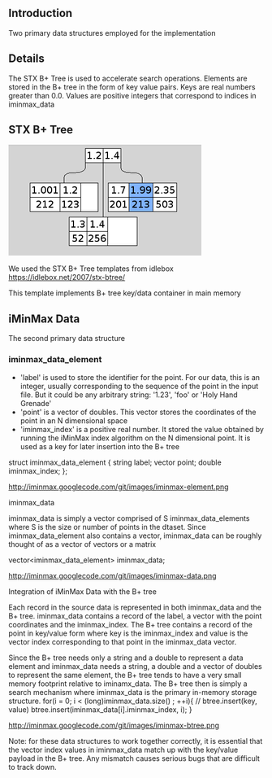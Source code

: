 ## Introduction

Two primary data structures employed for the implementation

## Details

The STX B+ Tree is used to accelerate search operations. Elements are stored in the B+ tree in the form of key value pairs. Keys are real numbers greater than 0.0. Values are positive integers that correspond to indices in iminmax_data

## STX B+ Tree

![STX B+ Tree](/images/b-tree.png)

We used the STX B+ Tree templates from idlebox https://idlebox.net/2007/stx-btree/

This template implements B+ tree key/data container in main memory

## iMinMax Data

The second primary data structure

### iminmax_data_element

* 'label' is used to store the identifier for the point. 
For our data, this is an integer, usually corresponding to the 
sequence of the point in the input file. 
But it could be any arbitrary string: '1.23', 'foo' or 'Holy Hand Grenade'
* 'point' is a vector of doubles. This vector stores the coordinates 
of the point in an N dimensional space
* 'iminmax_index' is a positive real number. It stored the value 
obtained by running the iMinMax index algorithm on the N dimensional point. 
It is used as a key for later insertion into the B+ tree

struct iminmax_data_element { string label; vector<double> point; double iminmax_index; };

http://iminmax.googlecode.com/git/images/iminmax-element.png

iminmax_data

iminmax_data is simply a vector comprised of S iminmax_data_elements where S is the size or number of points in the dtaset. Since iminmax_data_element also contains a vector, iminmax_data can be roughly thought of as a vector of vectors or a matrix

vector<iminmax_data_element> iminmax_data;

http://iminmax.googlecode.com/git/images/iminmax-data.png

Integration of iMinMax Data with the B+ tree

Each record in the source data is represented in both iminmax_data and the B+ tree. iminmax_data contains a record of the label, a vector with the point coordinates and the iminmax_index. The B+ tree contains a record of the point in key/value form where key is the iminmax_index and value is the vector index corresponding to that point in the iminmax_data vector.

Since the B+ tree needs only a string and a double to represent a data element and iminmax_data needs a string, a double and a vector of doubles to represent the same element, the B+ tree tends to have a very small memory footprint relative to iminamx_data. The B+ tree then is simply a search mechanism where iminmax_data is the primary in-memory storage structure. for(i = 0; i < (long)iminmax_data.size() ; ++i){ // btree.insert(key, value) btree.insert(iminmax_data[i].iminmax_index, i); }

http://iminmax.googlecode.com/git/images/iminmax-btree.png

Note: for these data structures to work together correctly, it is essential that the vector index values in iminmax_data match up with the key/value payload in the B+ tree. Any mismatch causes serious bugs that are difficult to track down.

